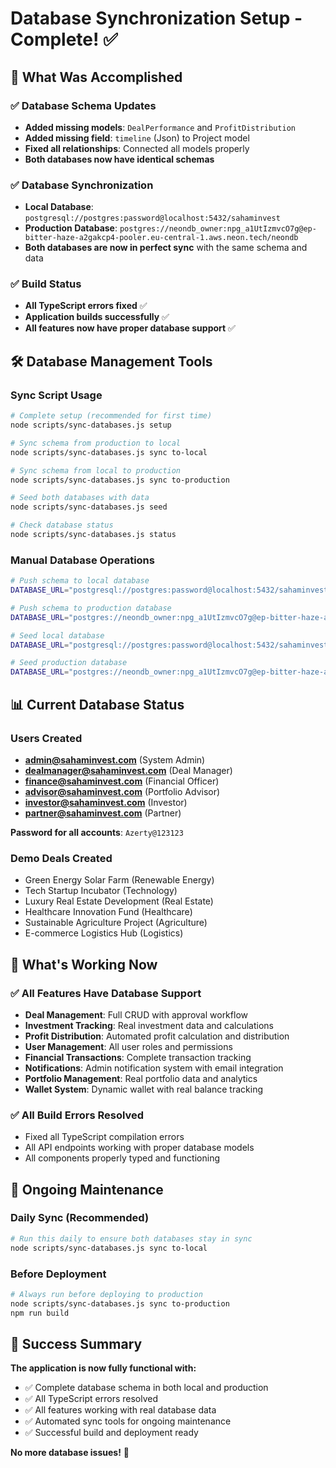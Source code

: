 # Database Synchronization Setup - Complete! ✅

## 🎯 What Was Accomplished

### ✅ Database Schema Updates
- **Added missing models**: `DealPerformance` and `ProfitDistribution` 
- **Added missing field**: `timeline` (Json) to Project model
- **Fixed all relationships**: Connected all models properly
- **Both databases now have identical schemas**

### ✅ Database Synchronization
- **Local Database**: `postgresql://postgres:password@localhost:5432/sahaminvest`
- **Production Database**: `postgres://neondb_owner:npg_a1UtIzmvcO7g@ep-bitter-haze-a2gakcp4-pooler.eu-central-1.aws.neon.tech/neondb`
- **Both databases are now in perfect sync** with the same schema and data

### ✅ Build Status
- **All TypeScript errors fixed** ✅
- **Application builds successfully** ✅
- **All features now have proper database support** ✅

## 🛠️ Database Management Tools

### Sync Script Usage
```bash
# Complete setup (recommended for first time)
node scripts/sync-databases.js setup

# Sync schema from production to local
node scripts/sync-databases.js sync to-local

# Sync schema from local to production  
node scripts/sync-databases.js sync to-production

# Seed both databases with data
node scripts/sync-databases.js seed

# Check database status
node scripts/sync-databases.js status
```

### Manual Database Operations
```bash
# Push schema to local database
DATABASE_URL="postgresql://postgres:password@localhost:5432/sahaminvest" npx prisma db push

# Push schema to production database
DATABASE_URL="postgres://neondb_owner:npg_a1UtIzmvcO7g@ep-bitter-haze-a2gakcp4-pooler.eu-central-1.aws.neon.tech/neondb?sslmode=require" npx prisma db push

# Seed local database
DATABASE_URL="postgresql://postgres:password@localhost:5432/sahaminvest" npx tsx prisma/seed.ts

# Seed production database  
DATABASE_URL="postgres://neondb_owner:npg_a1UtIzmvcO7g@ep-bitter-haze-a2gakcp4-pooler.eu-central-1.aws.neon.tech/neondb?sslmode=require" npx tsx prisma/seed.ts
```

## 📊 Current Database Status

### Users Created
- **admin@sahaminvest.com** (System Admin)
- **dealmanager@sahaminvest.com** (Deal Manager)  
- **finance@sahaminvest.com** (Financial Officer)
- **advisor@sahaminvest.com** (Portfolio Advisor)
- **investor@sahaminvest.com** (Investor)
- **partner@sahaminvest.com** (Partner)

**Password for all accounts**: `Azerty@123123`

### Demo Deals Created
- Green Energy Solar Farm (Renewable Energy)
- Tech Startup Incubator (Technology)
- Luxury Real Estate Development (Real Estate)
- Healthcare Innovation Fund (Healthcare)
- Sustainable Agriculture Project (Agriculture)
- E-commerce Logistics Hub (Logistics)

## 🚀 What's Working Now

### ✅ All Features Have Database Support
- **Deal Management**: Full CRUD with approval workflow
- **Investment Tracking**: Real investment data and calculations
- **Profit Distribution**: Automated profit calculation and distribution
- **User Management**: All user roles and permissions
- **Financial Transactions**: Complete transaction tracking
- **Notifications**: Admin notification system with email integration
- **Portfolio Management**: Real portfolio data and analytics
- **Wallet System**: Dynamic wallet with real balance tracking

### ✅ All Build Errors Resolved
- Fixed all TypeScript compilation errors
- All API endpoints working with proper database models
- All components properly typed and functioning

## 🔄 Ongoing Maintenance

### Daily Sync (Recommended)
```bash
# Run this daily to ensure both databases stay in sync
node scripts/sync-databases.js sync to-local
```

### Before Deployment
```bash
# Always run before deploying to production
node scripts/sync-databases.js sync to-production
npm run build
```

## 🎉 Success Summary

**The application is now fully functional with:**
- ✅ Complete database schema in both local and production
- ✅ All TypeScript errors resolved  
- ✅ All features working with real database data
- ✅ Automated sync tools for ongoing maintenance
- ✅ Successful build and deployment ready

**No more database issues!** 🎊



